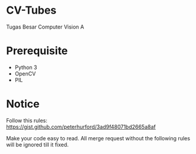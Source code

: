 # CV-Tubes
Tugas Besar Computer Vision A

# Prerequisite
- Python 3
- OpenCV
- PIL

# Notice

Follow this rules: https://gist.github.com/peterhurford/3ad9f48071bd2665a8af

Make your code easy to read. All merge request without the following rules will be ignored till it fixed.
